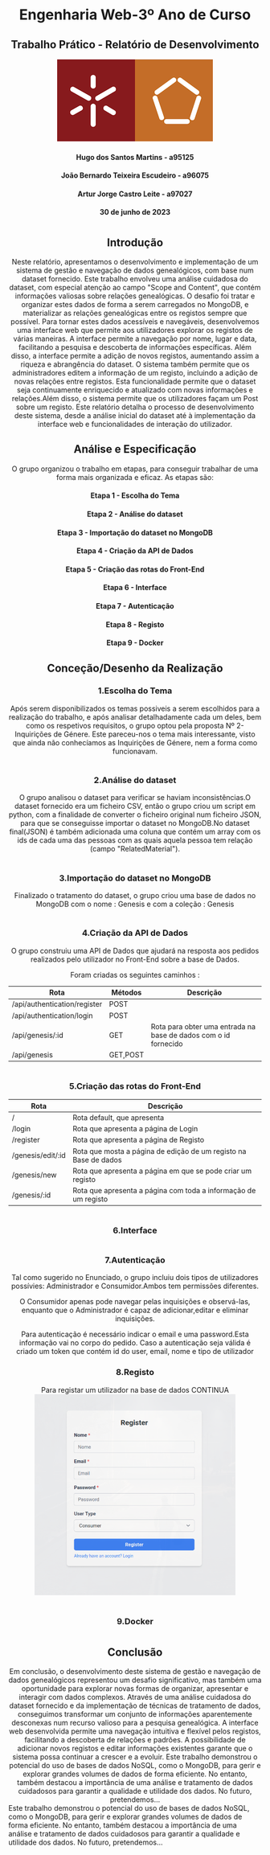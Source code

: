 <center>
<h1>
    Engenharia Web-3º Ano de Curso
    </h1>
<h2> Trabalho Prático - Relatório de Desenvolvimento</h2>

<img title="Escola de Engenharia" alt="Alt text" src="https://github.com/ARTurleite6/EW_PL/blob/main/pics/transferir.png">

<h4>
    Hugo dos Santos Martins - a95125
</h4> 
<h4>
    João Bernardo Teixeira Escudeiro - a96075
</h4> 
<h4>
    Artur Jorge Castro Leite - a97027
</h4> 
<h4> 30 de junho de 2023 </h4>

<h1>
</h1>
<h2> Introdução </h2>
Neste relatório, apresentamos o desenvolvimento e implementação de um sistema de gestão e navegação de dados genealógicos, com base num dataset fornecido. Este trabalho envolveu uma análise cuidadosa do dataset, com especial atenção ao campo "Scope and Content", que contém informações valiosas sobre relações genealógicas. O desafio foi tratar e organizar estes dados de forma a serem carregados no MongoDB, e materializar as relações genealógicas entre os registos sempre que possível.
Para tornar estes dados acessíveis e navegáveis, desenvolvemos uma interface web que permite aos utilizadores explorar os registos de várias maneiras. A interface permite a navegação por nome, lugar e data, facilitando a pesquisa e descoberta de informações específicas. Além disso, a interface permite a adição de novos registos, aumentando assim a riqueza e abrangência do dataset.
O sistema também permite que os administradores editem a informação de um registo, incluindo a adição de novas relações entre registos. Esta funcionalidade permite que o dataset seja continuamente enriquecido e atualizado com novas informações e relações.Além disso, o sistema permite que os utilizadores façam um Post sobre um registo.
Este relatório detalha o processo de desenvolvimento deste sistema, desde a análise inicial do dataset até à implementação da interface web e funcionalidades de interação do utilizador. 



<h2>
    Análise e Especificação
    </h2> 
O grupo organizou o trabalho em etapas, para conseguir trabalhar de uma forma mais organizada e eficaz. As etapas são:
<h4> Etapa 1 - Escolha do Tema</h4>    
<h4> Etapa 2 - Análise do dataset</h4>
<h4> Etapa 3 - Importação do dataset no MongoDB</h4>
<h4> Etapa 4 - Criação da API de Dados</h4>
<h4> Etapa 5 - Criação das rotas do Front-End</h4>
<h4> Etapa 6 - Interface</h4>
<h4> Etapa 7 - Autenticação</h4>
<h4> Etapa 8 - Registo</h4>
<h4> Etapa 9 - Docker</h4>


<h2> Conceção/Desenho da Realização</h2>
<h3>  1.Escolha do Tema</h3>
     Após serem disponibilizados os temas possiveis a serem escolhidos para a realização do trabalho, e após analisar detalhadamente cada um deles, bem como os respetivos requisitos, o grupo optou pela proposta Nº 2-Inquirições de Génere. Este pareceu-nos o tema mais interessante, visto que ainda não conhecíamos as Inquirições de Génere, nem a forma como funcionavam.
<h1></h1>
<h3>2.Análise do dataset</h3>
     O grupo analisou o dataset para verificar se haviam inconsistências.O dataset fornecido era um ficheiro CSV, então o grupo criou um script em python, com a finalidade de converter o ficheiro original num ficheiro JSON, para que se conseguisse importar o dataset no MongoDB.No dataset final(JSON) é também adicionada uma coluna que contém um array com os ids de cada uma das pessoas com as quais aquela pessoa tem relação (campo "RelatedMaterial").
    <h1></h1>

<h3>3.Importação do dataset no MongoDB</h3>
     Finalizado o tratamento do dataset, o grupo criou uma base de dados no MongoDB com o nome : Genesis e com a coleção : Genesis
    <h1></h1>
<h3>4.Criação da API de Dados</h3>
    O grupo construiu uma API de Dados que ajudará na resposta aos pedidos realizados pelo utilizador no Front-End sobre a base de Dados.
        
 Foram criadas os seguintes caminhos : 



| Rota | Métodos | Descrição |
| -------- | -------- | -------- |
| /api/authentication/register    | POST     | |
| /api/authentication/login | POST | |
| /api/genesis/:id | GET|Rota para obter uma entrada na base de dados com o id fornecido |
| /api/genesis | GET,POST | |

<h1></h1>
    
<h3>5.Criação das rotas do Front-End</h3>

| Rota |  Descrição |
| -------- |  -------- |
| /    | Rota default, que apresenta  |
| /login |Rota que apresenta a página de Login  |
| /register |Rota que apresenta a página de Registo  |
| /genesis/edit/:id |Rota que mosta a página de edição de um registo na Base de dados  |
| /genesis/new |Rota que apresenta a página em que se pode criar um registo  |
| /genesis/:id |Rota que apresenta a página com toda a informação de um registo  |
<h1></h1>
    
<h3>6.Interface</h3>

<h1></h1>
    
<h3>7.Autenticação</h3>
Tal como sugerido no Enunciado, o grupo incluiu dois tipos de utilizadores possívies: Administrador e Consumidor.Ambos tem permissões diferentes.

O Consumidor apenas pode navegar pelas inquisições e observá-las, enquanto que o Administrador é capaz de adicionar,editar e eliminar inquisições.

Para autenticação é necessário indicar o email e uma password.Esta informação vai no corpo do pedido.
Caso a autenticação seja válida é criado um token que contém id do user, email, nome e tipo de utilizador 

<h3>8.Registo</h3>
    Para registar um utilizador na base de dados CONTINUA
    <img title="Registo" alt="Alt text" src="https://github.com/ARTurleite6/EW_PL/blob/main/pics/registo.png" width="400" 
     height="400">
<h1></h1>
    


<h1></h1>
<h3>9.Docker</h3>

<h1></h1>
  
    
<h2 >Conclusão
    </h2> 
Em conclusão, o desenvolvimento deste sistema de gestão e navegação de dados genealógicos representou um desafio significativo, mas também uma oportunidade para explorar novas formas de organizar, apresentar e interagir com dados complexos. Através de uma análise cuidadosa do dataset fornecido e da implementação de técnicas de tratamento de dados, conseguimos transformar um conjunto de informações aparentemente desconexas num recurso valioso para a pesquisa genealógica.
A interface web desenvolvida permite uma navegação intuitiva e flexível pelos registos, facilitando a descoberta de relações e padrões. A possibilidade de adicionar novos registos e editar informações existentes garante que o sistema possa continuar a crescer e a evoluir.
Este trabalho demonstrou o potencial do uso de bases de dados NoSQL, como o MongoDB, para gerir e explorar grandes volumes de dados de forma eficiente. No entanto, também destacou a importância de uma análise e tratamento de dados cuidadosos para garantir a qualidade e utilidade dos dados.
No futuro, pretendemos...
</center>
Este trabalho demonstrou o potencial do uso de bases de dados NoSQL, como o MongoDB, para gerir e explorar grandes volumes de dados de forma eficiente. No entanto, também destacou a importância de uma análise e tratamento de dados cuidadosos para garantir a qualidade e utilidade dos dados.
No futuro, pretendemos...
</center>
